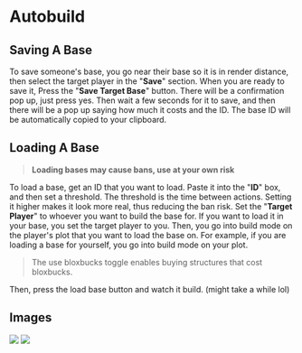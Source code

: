 # Autobuild

## Saving A Base

To save someone's base, you go near their base so it is in render distance, then select the target player in the "**Save**" section. When you are ready to save it, Press the "**Save Target Base**" button. There will be a confirmation pop up, just press yes. Then wait a few seconds for it to save, and then there will be a pop up saying how much it costs and the ID. The base ID will be automatically copied to your clipboard.

## Loading A Base

> **Loading bases may cause bans, use at your own risk**

To load a base, get an ID that you want to load. Paste it into the "**ID**" box, and then set a threshold. The threshold is the time between actions. Setting it higher makes it look more real, thus reducing the ban risk. Set the "**Target Player**" to whoever you want to build the base for. If you want to load it in your base, you set the target player to you. Then, you go into build mode on the player's plot that you want to load the base on. For example, if you are loading a base for yourself, you go into build mode on your plot.

> The use bloxbucks toggle enables buying structures that cost bloxbucks.

Then, press the load base button and watch it build. (might take a while lol)

## Images

![](https://cdn.soldexe.tk/pb3NnCqf.png)
![](https://cdn.soldexe.tk/ExAXnrE4.png)